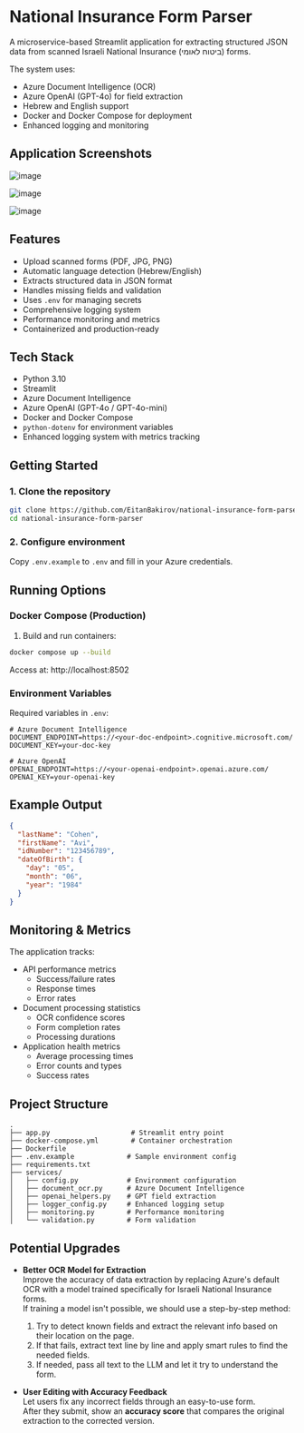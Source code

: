 # National Insurance Form Parser

A microservice-based Streamlit application for extracting structured JSON data from scanned Israeli National Insurance (ביטוח לאומי) forms.

The system uses:
- Azure Document Intelligence (OCR)
- Azure OpenAI (GPT-4o) for field extraction
- Hebrew and English support
- Docker and Docker Compose for deployment
- Enhanced logging and monitoring

## Application Screenshots

![image](https://github.com/user-attachments/assets/9230a122-f2d5-42fc-885c-52c9a2dce6ac)

![image](https://github.com/user-attachments/assets/bf464e1a-506d-4a12-8c96-020a3a1a3d0e)

![image](https://github.com/user-attachments/assets/e9bf3099-205d-4f4f-af1b-d9822aafc147)


## Features

- Upload scanned forms (PDF, JPG, PNG)
- Automatic language detection (Hebrew/English)
- Extracts structured data in JSON format
- Handles missing fields and validation
- Uses `.env` for managing secrets
- Comprehensive logging system
- Performance monitoring and metrics
- Containerized and production-ready

## Tech Stack

- Python 3.10
- Streamlit
- Azure Document Intelligence
- Azure OpenAI (GPT-4o / GPT-4o-mini)
- Docker and Docker Compose
- `python-dotenv` for environment variables
- Enhanced logging system with metrics tracking

## Getting Started

### 1. Clone the repository
```bash
git clone https://github.com/EitanBakirov/national-insurance-form-parser.git
cd national-insurance-form-parser
```

### 2. Configure environment
Copy `.env.example` to `.env` and fill in your Azure credentials.

## Running Options

### Docker Compose (Production)

1. Build and run containers:
```bash
docker compose up --build
```

Access at: http://localhost:8502

### Environment Variables

Required variables in `.env`:
```env
# Azure Document Intelligence
DOCUMENT_ENDPOINT=https://<your-doc-endpoint>.cognitive.microsoft.com/
DOCUMENT_KEY=your-doc-key

# Azure OpenAI
OPENAI_ENDPOINT=https://<your-openai-endpoint>.openai.azure.com/
OPENAI_KEY=your-openai-key
```

## Example Output

```json
{
  "lastName": "Cohen",
  "firstName": "Avi",
  "idNumber": "123456789",
  "dateOfBirth": {
    "day": "05",
    "month": "06",
    "year": "1984"
  }
}
```

## Monitoring & Metrics

The application tracks:
- API performance metrics
  - Success/failure rates
  - Response times
  - Error rates
- Document processing statistics
  - OCR confidence scores
  - Form completion rates
  - Processing durations
- Application health metrics
  - Average processing times
  - Error counts and types
  - Success rates

## Project Structure

```
.
├── app.py                    # Streamlit entry point
├── docker-compose.yml        # Container orchestration
├── Dockerfile               
├── .env.example             # Sample environment config
├── requirements.txt
├── services/
│   ├── config.py            # Environment configuration
│   ├── document_ocr.py      # Azure Document Intelligence
│   ├── openai_helpers.py    # GPT field extraction
│   ├── logger_config.py     # Enhanced logging setup
│   ├── monitoring.py        # Performance monitoring
│   └── validation.py        # Form validation
```

## Potential Upgrades

- **Better OCR Model for Extraction**  
  Improve the accuracy of data extraction by replacing Azure's default OCR with a model trained specifically for Israeli National Insurance forms.  
  If training a model isn't possible, we should use a step-by-step method:
  1. Try to detect known fields and extract the relevant info based on their location on the page.
  2. If that fails, extract text line by line and apply smart rules to find the needed fields.
  3. If needed, pass all text to the LLM and let it try to understand the form.

- **User Editing with Accuracy Feedback**  
  Let users fix any incorrect fields through an easy-to-use form.  
  After they submit, show an **accuracy score** that compares the original extraction to the corrected version.
  
